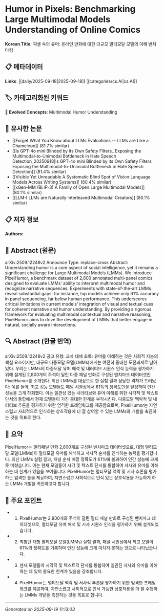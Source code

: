 
# Humor in Pixels: Benchmarking Large Multimodal Models Understanding of Online Comics

**Korean Title:** 픽셀 속의 유머: 온라인 만화에 대한 대규모 멀티모달 모델의 이해 벤치마킹

## 📋 메타데이터

**Links**: [[daily/2025-09-18|2025-09-18]] [[categories/cs.AI|cs.AI]]

## 🏷️ 카테고리화된 키워드
**🚀 Evolved Concepts**: Multimodal Humor Understanding

## 🔗 유사한 논문
- [[Forget What You Know about LLMs Evaluations -- LLMs are Like a Chameleon]] (81.7% similar)
- [[Is GPT-4o mini Blinded by its Own Safety Filters_ Exposing the Multimodal-to-Unimodal Bottleneck in Hate Speech Detection_20250918|Is GPT-4o mini Blinded by its Own Safety Filters Exposing the Multimodal-to-Unimodal Bottleneck in Hate Speech Detection]] (81.4% similar)
- [[Visible Yet Unreadable A Systematic Blind Spot of Vision Language Models Across Writing Systems]] (80.4% similar)
- [[xGen-MM (BLIP-3) A Family of Open Large Multimodal Models]] (80.1% similar)
- [[LLM-I LLMs are Naturally Interleaved Multimodal Creators]] (80.1% similar)

## 📋 저자 정보

**Authors:** 

## 📄 Abstract (원문)

arXiv:2509.12248v2 Announce Type: replace-cross 
Abstract: Understanding humor is a core aspect of social intelligence, yet it remains a significant challenge for Large Multimodal Models (LMMs). We introduce PixelHumor, a benchmark dataset of 2,800 annotated multi-panel comics designed to evaluate LMMs' ability to interpret multimodal humor and recognize narrative sequences. Experiments with state-of-the-art LMMs reveal substantial gaps: for instance, top models achieve only 61% accuracy in panel sequencing, far below human performance. This underscores critical limitations in current models' integration of visual and textual cues for coherent narrative and humor understanding. By providing a rigorous framework for evaluating multimodal contextual and narrative reasoning, PixelHumor aims to drive the development of LMMs that better engage in natural, socially aware interactions.

## 🔍 Abstract (한글 번역)

arXiv:2509.12248v2 공고 유형: 교차 대체
초록: 유머를 이해하는 것은 사회적 지능의 핵심 요소이지만, 대규모 다중모달 모델(LMMs)에게는 여전히 중대한 도전과제로 남아있다. 우리는 LMMs의 다중모달 유머 해석 및 내러티브 시퀀스 인식 능력을 평가하기 위해 설계된 2,800개의 주석이 달린 다중 패널 만화로 구성된 벤치마크 데이터셋인 PixelHumor를 소개한다. 최신 LMMs를 대상으로 한 실험 결과 상당한 격차가 드러났다: 예를 들어, 최고 성능 모델들도 패널 시퀀싱에서 61%의 정확도만을 달성하여 인간 성능을 크게 하회했다. 이는 일관성 있는 내러티브와 유머 이해를 위한 시각적 및 텍스트 단서의 통합에서 현재 모델들이 가진 중대한 한계를 부각시킨다. 다중모달 맥락적 및 내러티브 추론을 평가하기 위한 엄격한 프레임워크를 제공함으로써, PixelHumor는 자연스럽고 사회적으로 인식하는 상호작용에 더 잘 참여할 수 있는 LMMs의 개발을 촉진하는 것을 목표로 한다.

## 📝 요약

PixelHumor는 멀티패널 만화 2,800개로 구성된 벤치마크 데이터셋으로, 대형 멀티모달 모델(LMMs)이 멀티모달 유머를 해석하고 서사적 순서를 인식하는 능력을 평가합니다. 최신 LMMs 실험 결과, 패널 순서 배열 정확도가 61%에 불과하여 인간 성능에 크게 못 미쳤습니다. 이는 현재 모델들이 시각 및 텍스트 단서를 통합하여 서사와 유머를 이해하는 데 한계가 있음을 보여줍니다. PixelHumor는 멀티모달 맥락 및 서사 추론을 평가하는 엄격한 틀을 제공하여, 자연스럽고 사회적으로 인식 있는 상호작용을 가능하게 하는 LMMs 개발을 촉진하고자 합니다.

## 🎯 주요 포인트

- 1. PixelHumor는 2,800개의 주석이 달린 멀티 패널 만화로 구성된 벤치마크 데이터셋으로, 멀티모달 유머 해석 및 서사 시퀀스 인식을 평가하기 위해 설계되었습니다.

- 2. 최첨단 대형 멀티모달 모델(LMMs) 실험 결과, 패널 시퀀싱에서 최고 모델이 61%의 정확도를 기록하며 인간 성능에 크게 미치지 못하는 것으로 나타났습니다.

- 3. 현재 모델들이 시각적 및 텍스트적 단서를 통합하여 일관된 서사와 유머를 이해하는 데 있어 중요한 한계가 있음을 강조합니다.

- 4. PixelHumor는 멀티모달 맥락 및 서사적 추론을 평가하기 위한 엄격한 프레임워크를 제공하여, 자연스럽고 사회적으로 인식 가능한 상호작용을 더 잘 수행하는 LMMs 개발을 촉진하는 것을 목표로 합니다.

---

*Generated on 2025-09-19 11:13:03*